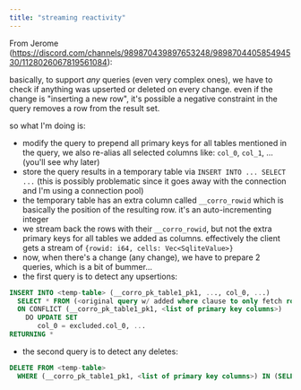 ```yaml
---
title: "streaming reactivity"
---
```


From Jerome (https://discord.com/channels/989870439897653248/989870440585494530/1128026067819561084):

basically, to support _any_ queries (even very complex ones), we have to check if anything was upserted or deleted on every change. even if the change is "inserting a new row", it's possible a negative constraint in the query removes a row from the result set.

so what I'm doing is:
- modify the query to prepend all primary keys for all tables mentioned in the query, we also re-alias all selected columns like: `col_0`, `col_1`, ... (you'll see why later)
- store the query results in a temporary table via `INSERT INTO ... SELECT ...` (this is possibly problematic since it goes away with the connection and I'm using a connection pool)
- the temporary table has an extra column called `__corro_rowid` which is basically the position of the resulting row. it's an auto-incrementing integer
- we stream back the rows with their `__corro_rowid`, but not the extra primary keys for all tables we added as columns. effectively the client gets a stream of `{rowid: i64, cells: Vec<SqliteValue>}`
- now, when there's a change (any change), we have to prepare 2 queries, which is a bit of bummer...
- the first query is to detect any upsertions: 
```sql
INSERT INTO <temp-table> (__corro_pk_table1_pk1, ..., col_0, ...)
  SELECT * FROM (<original query w/ added where clause to only fetch rows related to the current change> EXCEPT SELECT ... FROM <templ-table>) WHERE 1
  ON CONFLICT (__corro_pk_table1_pk1, <list of primary key columns>)
    DO UPDATE SET
       col_0 = excluded.col_0, ...
RETURNING *
```
- the second query is to detect any deletes: 
```sql
DELETE FROM <temp-table>
  WHERE (__corro_pk_table1_pk1, <list of primary key columns>) IN (SELECT __corro_pk_table1_pk1, <list of primary key columns> FROM <temp-table> EXCEPT <original query w/ added where clause to only fetch rows related to the current change>)) RETURNING *
```